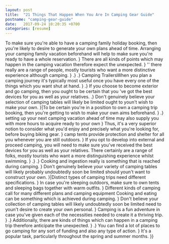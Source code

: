 ```yaml
---
layout: post
title:  "21 Things That Happen When You Are In Camping Gear Guide"
postname: "camping-gear-guide"
date:   2017-09-24 10:20:35 +0700
categories: [resume]
---
```

To make sure you're able to have a camping family holiday booking, then you're likely to desire to generate your own plans ahead of time. Arranging your camping family vacation beforehand will help to make sure you're ready to have a whole reservation. } There are all kinds of points which may happen in the camping vacation therefore expect the unexpected. } '' there really are a range of people, mostly tourists who want a more distinctive experience although camping. } .} .} Camping TrailersWhen you plan a camping journey it's typically most useful once you have every one of the things which you want shut at hand. } .} If you choose to become exterior and go camping, then you ought to be certain that you 've got the best devices for you as well as your relatives. .} Don't genuinely believe your selection of camping tables will likely be limited ought to youn't wish to make your own. }|To be certain you're in a position to own a camping trip booking, then you're getting to wish to make your own aims beforehand. } .} setting up your next camping vacation ahead of time may also supply you with more hours to acquire ready to your own } Thus, it's a very superior notion to consider what you'd enjoy and precisely what you're looking for, before buying biking gear. } camp tents provide protection and shelter for all you whenever you are still outdoors. } If you opt to develop into external and proceed camping, you will need to make sure you've received the best devices for you as well as your relatives. There certainly are a range of folks, mostly tourists who want a more distinguishing experience whilst swimming. } .} .} Cooking and ingestion really is something that is reached during camping. } Don't genuinely believe your variety of camping tables will likely probably undoubtedly soon be limited should youn't want to construct your own. }|Distinct types of camping trips need different specifications. } In case you're sleeping outdoors, make sure to own tents and sleeping bags together with warm outfits. } Different kinds of camping call for many different plans and camping equipment Cooking and eating can be something which is achieved during camping. } Don't believe your collection of camping tables will likely undoubtedly soon be limited need to youn't desire to create your own personal. } Camping is a fun adventure in case you've given each of the necessities needed to create it a thriving trip. } .} Additionally, there are kinds of things which can happen in a camping trip therefore anticipate the unexpected. } .} You can find a lot of places to go camping for any sort of funding and also any type of action. } It's a popular task, particularly throughout the spring and summer months. }}
